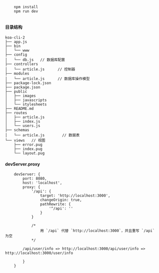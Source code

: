 ```
    npm install
    npm run dev
    
```

#### 目录结构
    koa-cli-2
    ├── app.js
    ├── bin
    │   └── www
    ├── config
    │   └── db.js   // 数据库配置
    ├── controllers
    │   └── article.js      // 控制器
    ├── modules
    │   └── article.js      // 数据库操作模型
    ├── package-lock.json
    ├── package.json
    ├── public
    │   ├── images
    │   ├── javascripts
    │   └── stylesheets
    ├── README.md
    ├── routes
    │   ├── article.js
    │   ├── index.js
    │   └── users.js
    ├── schemas
    │   └── article.js        // 数据表
    └── views   // 视图
        ├── error.pug
        ├── index.pug
        └── layout.pug


#### devServer.proxy

```
    devServer: {
        port: 8080,
        host: 'localhost',
        proxy: {
            '/api': {
                target: 'http://localhost:3000',
                changeOrigin: true,
                pathRewrite: {
                    '^/api': ''
                }
            }

            /*
                用 `/api` 代替 `http://localhost:3000`，并且重写 `/api` 为空
            */

        /api/user/info => http://localhost:3000/api/user/info => http://localhost:3000/user/info
        
        }
    }
```